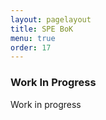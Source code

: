```yaml
---
layout: pagelayout
title: SPE BoK
menu: true
order: 17
---
```


### Work In Progress

Work in progress


